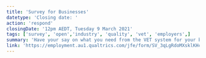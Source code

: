```yaml
---
title: 'Survey for Businesses'
datetype: 'Closing date: '
action: 'respond'
closingDate: '12pm AEDT, Tuesday 9 March 2021'
tags: ['survey', 'open','industry', 'quality', 'vet', 'employers',]
summary: 'Have your say on what you need from the VET system for your business.'
link: 'https://employment.au1.qualtrics.com/jfe/form/SV_3qLgRdoMXsklKHc'
---
```


